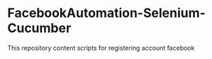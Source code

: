 # FacebookAutomation-Selenium-Cucumber
This repository content scripts for registering account facebook
